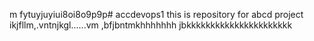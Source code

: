 m fytuyjuyiui8oi8o9p9p# accdevops1
this is repository for abcd project
ikjfllm,.vntnjkgl......vm ,bfjbntmkhhhhhhh
jbkkkkkkkkkkkkkkkkkkkkkk
